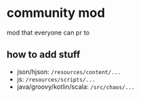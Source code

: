 # community mod
mod that everyone can pr to

## how to add stuff
- json/hjson: `/resources/content/...`
- js: `/resources/scripts/...`
- java/groovy/kotlin/scala: `/src/chaos/...`

